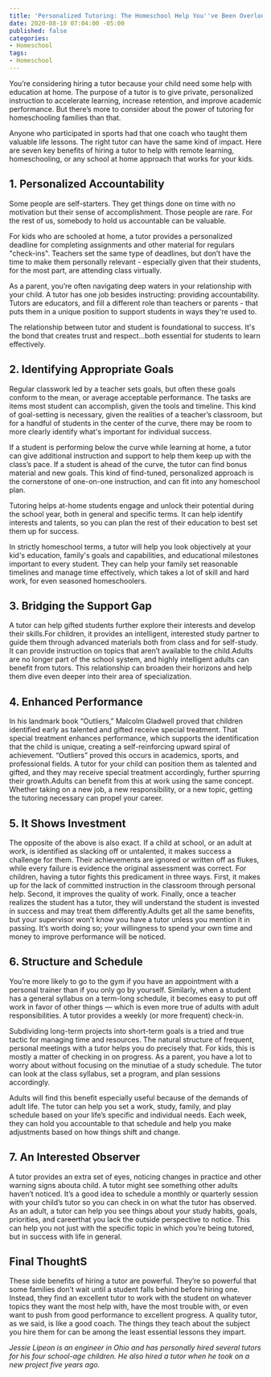 ```yaml
---
title: 'Personalized Tutoring: The Homeschool Help You''ve Been Overlooking'
date: 2020-08-10 07:04:00 -05:00
published: false
categories:
- Homeschool
tags:
- Homeschool
---
```


You’re considering hiring a tutor because your child need some help with education at home. The purpose of a tutor is to give private, personalized instruction to accelerate learning, increase retention, and improve academic performance. But there’s more to consider about the power of tutoring for homeschooling families than that.

Anyone who participated in sports had that one coach who taught them valuable life lessons. The right tutor can have the same kind of impact. Here are seven key benefits of hiring a tutor to help with remote learning, homeschooling, or any school at home approach that works for your kids.

## 1. Personalized Accountability

Some people are self-starters. They get things done on time with no motivation but their sense of accomplishment. Those people are rare. For the rest of us, somebody to hold us accountable can be valuable.

For kids who are schooled at home, a tutor provides a personalized deadline for completing assignments and other material for regulars "check-ins". Teachers set the same type of deadlines, but don’t have the time to make them personally relevant - especially given that their students, for the most part, are attending class virtually.

As a parent, you’re often navigating deep waters in your relationship with your child. A tutor has one job besides instructing: providing accountability. Tutors are educators, and fill a different role than teachers or parents - that puts them in a unique position to support students in ways they're used to. 

The relationship between tutor and student is foundational to success. It's the bond that creates trust and respect...both essential for students to learn effectively.

## 2. Identifying Appropriate Goals

Regular classwork led by a teacher sets goals, but often these goals conform to the mean, or average acceptable performance. The tasks are items most student can accomplish, given the tools and timeline. This kind of goal-setting is necessary, given the realities of a teacher’s classroom, but for a handful of students in the center of the curve, there may be room to more clearly identify what's important for individual success.

If a student is performing below the curve while learning at home, a tutor can give additional instruction and support to help them keep up with the class’s pace. If a student is ahead of the curve, the tutor can find bonus material and new goals. This kind of find-tuned, personalized approach is the cornerstone of one-on-one instruction, and can fit into any homeschool plan.

Tutoring helps at-home students engage and unlock their potential during the school year, both in general and specific terms. It can help identify interests and talents, so you can plan the rest of their education to best set them up for success. 

In strictly homeschool terms, a tutor will help you look objectively at your kid's education, family's goals and capabilities, and educational milestones important to every student. They can help your family set reasonable timelines and manage time effectively, which takes a lot of skill and hard work, for even seasoned homeschoolers.

## 3. Bridging the Support Gap

A tutor can help gifted students further explore their interests and develop their skills.For children, it provides an intelligent, interested study partner to guide them through advanced materials both from class and for self-study. It can provide instruction on topics that aren’t available to the child.Adults are no longer part of the school system, and highly intelligent adults can benefit from tutors. This relationship can broaden their horizons and help them dive even deeper into their area of specialization.

## 4. Enhanced Performance

In his landmark book “Outliers,” Malcolm Gladwell proved that children identified early as talented and gifted receive special treatment. That special treatment enhances performance, which supports the identification that the child is unique, creating a self-reinforcing upward spiral of achievement. “Outliers” proved this occurs in academics, sports, and professional fields. A tutor for your child can position them as talented and gifted, and they may receive special treatment accordingly, further spurring their growth.Adults can benefit from this at work using the same concept. Whether taking on a new job, a new responsibility, or a new topic, getting the tutoring necessary can propel your career.

## 5. It Shows Investment

The opposite of the above is also exact. If a child at school, or an adult at work, is identified as slacking off or untalented, it makes success a challenge for them. Their achievements are ignored or written off as flukes, while every failure is evidence the original assessment was correct. For children, having a tutor fights this predicament in three ways. First, it makes up for the lack of committed instruction in the classroom through personal help. Second, it improves the quality of work. Finally, once a teacher realizes the student has a tutor, they will understand the student is invested in success and may treat them differently.Adults get all the same benefits, but your supervisor won’t know you have a tutor unless you 
mention it in passing. It’s worth doing so; your willingness to spend your own time and money to improve performance will be noticed.

## 6. Structure and Schedule

You’re more likely to go to the gym if you have an appointment with a personal trainer than if you only go by yourself. Similarly, when a student has a general syllabus on a term-long schedule, it becomes easy to put off work in favor of other things — which is even more true of adults with adult responsibilities. A tutor provides a weekly (or more frequent) check-in.

Subdividing long-term projects into short-term goals is a tried and true tactic for managing time and resources. The natural structure of frequent, personal meetings with a tutor helps you do precisely that. For kids, this is mostly a matter of checking in on progress. As a parent, you have a lot to worry about without focusing on the minutiae of a study schedule. The tutor can look at the class syllabus, set a program, and plan sessions accordingly.

Adults will find this benefit especially useful because of the demands of adult life. The tutor can help you set a work, study, family, and play schedule based on your life’s specific and individual needs. Each week, they can hold you accountable to that schedule and help you make adjustments based on how things shift and change.

## 7. An Interested Observer

A tutor provides an extra set of eyes, noticing changes in practice and other warning signs abouta child. A tutor might see something other adults haven’t noticed. It’s a good idea to schedule a monthly or quarterly session with your child’s tutor so you can check in on what the tutor has observed. As an adult, a tutor can help you see things about your study habits, goals, priorities, and careerthat you lack the outside perspective to notice. This can help you not just with the specific topic in which you’re being tutored, but in success with life in general.

## Final ThoughtS

These side benefits of hiring a tutor are powerful. They’re so powerful that some families don’t wait until a student falls behind before hiring one. Instead, they find an excellent tutor to work with the student on whatever topics they want the most help with, have the most trouble with, or even want to push from good performance to excellent progress. A quality tutor, as we said, is like a good coach. The things they teach about the subject you hire them for can be among the least essential lessons they impart.

*Jessie Lipeon is an engineer in Ohio and has personally hired several tutors for his four school-age children. He also hired a tutor when he took on a new project five years ago.*